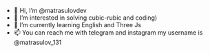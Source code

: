 - 👋 Hi, I’m @matrasulovdev
- 👀 I’m interested in solving cubic-rubic and coding)
- 🌱 I’m currently learning English and Three Js
- 📫  You can reach me with telegram and instagram my username is @matrasulov_131
